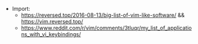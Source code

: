 * Import:
  * https://reversed.top/2016-08-13/big-list-of-vim-like-software/ && https://vim.reversed.top/
  * https://www.reddit.com/r/vim/comments/3tluqr/my_list_of_applications_with_vi_keybindings/
